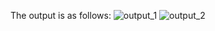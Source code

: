 The output is as follows:
![output_1](https://user-images.githubusercontent.com/99475439/189504771-c3053a5e-a31e-4348-8210-56cf5a2b74e4.png)
![output_2](https://user-images.githubusercontent.com/99475439/189504774-967b51aa-b99f-45a7-989e-091cac588a86.png)
